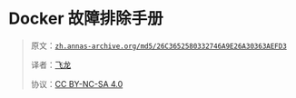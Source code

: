 # Docker 故障排除手册

> 原文：[`zh.annas-archive.org/md5/26C3652580332746A9E26A30363AEFD3`](https://zh.annas-archive.org/md5/26C3652580332746A9E26A30363AEFD3)
> 
> 译者：[飞龙](https://github.com/wizardforcel)
> 
> 协议：[CC BY-NC-SA 4.0](http://creativecommons.org/licenses/by-nc-sa/4.0/)